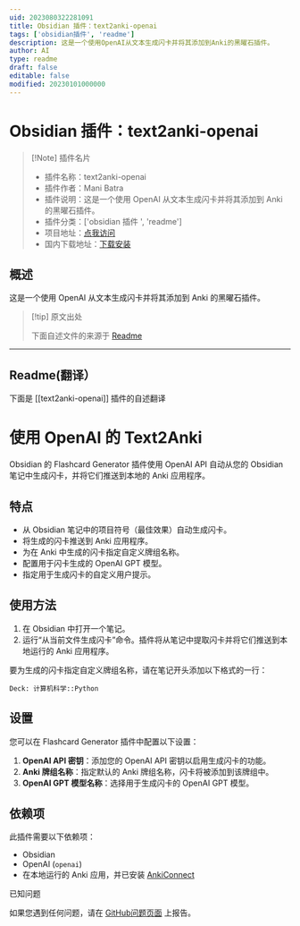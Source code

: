 ```yaml
---
uid: 2023080322281091
title: Obsidian 插件：text2anki-openai
tags: ['obsidian插件', 'readme']
description: 这是一个使用OpenAI从文本生成闪卡并将其添加到Anki的黑曜石插件。
author: AI
type: readme
draft: false
editable: false
modified: 20230101000000
---
```


# Obsidian 插件：text2anki-openai

> [!Note] 插件名片
> - 插件名称：text2anki-openai
> - 插件作者：Mani Batra
> - 插件说明：这是一个使用 OpenAI 从文本生成闪卡并将其添加到 Anki 的黑曜石插件。
> - 插件分类：['obsidian 插件 ', 'readme']
> - 项目地址：[点我访问](https://github.com/manibatra/obsidian-text2anki-openai)
> - 国内下载地址：[下载安装](https://pkmer.cn/products/plugin/pluginMarket/?text2anki-openai)

## 概述

这是一个使用 OpenAI 从文本生成闪卡并将其添加到 Anki 的黑曜石插件。

> [!tip] 原文出处
>
>下面自述文件的来源于 [Readme](https://ghproxy.net/https://raw.githubusercontent.com/manibatra/obsidian-text2anki-openai/master/README.md)

---

## Readme(翻译）

下面是 [[text2anki-openai]] 插件的自述翻译

# 使用 OpenAI 的 Text2Anki

Obsidian 的 Flashcard Generator 插件使用 OpenAI API 自动从您的 Obsidian 笔记中生成闪卡，并将它们推送到本地的 Anki 应用程序。

## 特点

- 从 Obsidian 笔记中的项目符号（最佳效果）自动生成闪卡。
- 将生成的闪卡推送到 Anki 应用程序。
- 为在 Anki 中生成的闪卡指定自定义牌组名称。
- 配置用于闪卡生成的 OpenAI GPT 模型。
- 指定用于生成闪卡的自定义用户提示。

## 使用方法

1. 在 Obsidian 中打开一个笔记。
2. 运行“从当前文件生成闪卡”命令。插件将从笔记中提取闪卡并将它们推送到本地运行的 Anki 应用程序。

要为生成的闪卡指定自定义牌组名称，请在笔记开头添加以下格式的一行：

```
Deck: 计算机科学::Python
```

## 设置

您可以在 Flashcard Generator 插件中配置以下设置：

1. **OpenAI API 密钥**：添加您的 OpenAI API 密钥以启用生成闪卡的功能。
2. **Anki 牌组名称**：指定默认的 Anki 牌组名称，闪卡将被添加到该牌组中。
3. **OpenAI GPT 模型名称**：选择用于生成闪卡的 OpenAI GPT 模型。

## 依赖项

此插件需要以下依赖项：

- Obsidian
- OpenAI (`openai`)
- 在本地运行的 Anki 应用，并已安装 [AnkiConnect](https://ankiweb.net/shared/info/2055492159)

已知问题

如果您遇到任何问题，请在 [GitHub问题页面](https://github.com/obsidian-text2anki-openai/issues) 上报告。
